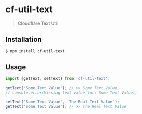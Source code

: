 # cf-util-text

> Cloudflare Text Util

## Installation

```sh
$ npm install cf-util-text
```

## Usage

```js
import {getText, setText} from 'cf-util-text';

getText('Some Text Value'); // >> Some Text Value
// console.error(Missing text value for: Some Text Value);

setText('Some Text Value', 'The Real Text Value');
getText('Some Text Value'); // >> The Real Text Value
```
